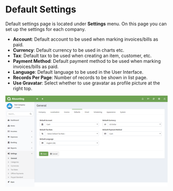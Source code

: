 Default Settings
================

Default settings page is located under **Settings** menu. On this page you can set up the settings for each company.

- **Account**: Default account to be used when marking invoices/bills as paid.
- **Currency**: Default currency to be used in charts etc.
- **Tax**: Default tax to be used when creating an item, customer, etc.
- **Payment Method**: Default payment method to be used when marking invoices/bills as paid.
- **Language**: Default language to be used in the User Interface.
- **Records Per Page**: Number of records to be shown in list page.
- **Use Gravatar**: Select whether to use gravatar as profile picture at the right top.

![general defaults](_images/default.png)
